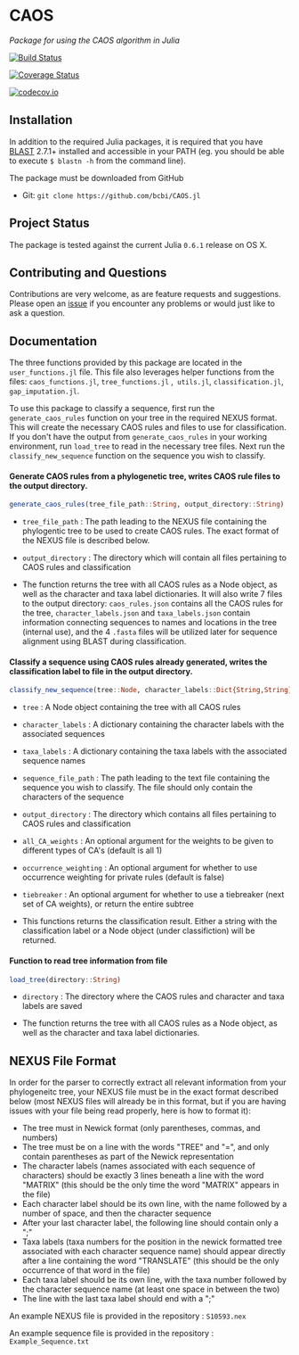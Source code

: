 # CAOS

*Package for using the CAOS algorithm in Julia*

[![Build Status](https://travis-ci.org/paulstey/CAOS.jl.svg?branch=master)](https://travis-ci.org/paulstey/CAOS.jl)

[![Coverage Status](https://coveralls.io/repos/paulstey/CAOS.jl/badge.svg?branch=master&service=github)](https://coveralls.io/github/paulstey/CAOS.jl?branch=master)

[![codecov.io](http://codecov.io/github/paulstey/CAOS.jl/coverage.svg?branch=master)](http://codecov.io/github/paulstey/CAOS.jl?branch=master)

## Installation

In addition to the required Julia packages, it is required that you have [BLAST][blast-url] 2.7.1+ installed and accessible in your PATH (eg. you should be able to execute `$ blastn -h` from the command line).

[blast-url]: https://blast.ncbi.nlm.nih.gov/Blast.cgi?CMD=Web&PAGE_TYPE=BlastDocs&DOC_TYPE=Download

The package must be downloaded from GitHub

* Git: `git clone https://github.com/bcbi/CAOS.jl`

## Project Status

The package is tested against the current Julia `0.6.1` release on OS X.

## Contributing and Questions

Contributions are very welcome, as are feature requests and suggestions. Please open an
[issue][issues-url] if you encounter any problems or would just like to ask a question.

[issues-url]: https://github.com/bcbi/CAOS/issues

## Documentation

The three functions provided by this package are located in the `user_functions.jl` file. This file also leverages helper functions from the files: `caos_functions.jl`, `tree_functions.jl` ,` utils.jl`, `classification.jl`, `gap_imputation.jl`.

To use this package to classify a sequence, first run the `generate_caos_rules` function on your tree in the required NEXUS format. This will create the necessary CAOS rules and files to use for classification. If you don't have the output from `generate_caos_rules` in your working environment, run `load_tree` to read in the necessary tree files. Next run the `classify_new_sequence` function on the sequence you wish to classify.

#### Generate CAOS rules from a phylogenetic tree, writes CAOS rule files to the output directory.
```julia
generate_caos_rules(tree_file_path::String, output_directory::String)
```

* `tree_file_path` : The path leading to the NEXUS file containing the phylogentic tree to be used to create CAOS rules. The exact format of the NEXUS file is described below.

* `output_directory` : The directory which will contain all files pertaining to CAOS rules and classification

* The function returns the tree with all CAOS rules as a Node object, as well as the character and taxa label dictionaries. It will also write 7 files to the output directory: `caos_rules.json` contains all the CAOS rules for the tree, `character_labels.json` and `taxa_labels.json` contain information connecting sequences to names and locations in the tree (internal use), and the 4 `.fasta` files will be utilized later for sequence alignment using BLAST during classification.

#### Classify a sequence using CAOS rules already generated, writes the classification label to file in the output directory.
```julia
classify_new_sequence(tree::Node, character_labels::Dict{String,String}, taxa_labels::Dict{String,String}, sequence_file_path::String, output_directory::String ; all_CA_weights::Dict{Int64,Dict{String,Int64}}=Dict(1=>Dict("sPu"=>1,"sPr"=>1,"cPu"=>1,"cPr"=>1)), occurrence_weighting::Bool=false, tiebreaker::Vector{Dict{String,Int64}}=[Dict{String,Int64}()])
```

* `tree` : A Node object containing the tree with all CAOS rules

* `character_labels` : A dictionary containing the character labels with the associated sequences

* `taxa_labels` : A dictionary containing the taxa labels with the associated sequence names

* `sequence_file_path` : The path leading to the text file containing the sequence you wish to classify. The file should only contain the characters of the sequence

* `output_directory` : The directory which contains all files pertaining to CAOS rules and classification

* `all_CA_weights` : An optional argument for the weights to be given to different types of CA's (default is all 1)

* `occurrence_weighting` : An optional argument for whether to use occurrence weighting for private rules (default is false)

* `tiebreaker` : An optional argument for whether to use a tiebreaker (next set of CA weights), or return the entire subtree

* This functions returns the classification result. Either a string with the classification label or a Node object (under classifiction) will be returned.

#### Function to read tree information from file
```julia
load_tree(directory::String)
```

* `directory` : The directory where the CAOS rules and character and taxa labels are saved

* The function returns the tree with all CAOS rules as a Node object, as well as the character and taxa label dictionaries.

## NEXUS File Format

In order for the parser to correctly extract all relevant information from your phylogeneitc tree, your NEXUS file must be in the exact format described below (most NEXUS files will already be in this format, but if you are having issues with your file being read properly, here is how to format it):

* The tree must in Newick format (only parentheses, commas, and numbers)
* The tree must be on a line with the words "TREE" and "=", and only contain parentheses as part of the Newick representation
* The character labels (names associated with each sequence of characters) should be exactly 3 lines beneath a line with the word "MATRIX" (this should be the only time the word "MATRIX" appears in the file)
* Each character label should be its own line, with the name followed by a number of space, and then the character sequence
* After your last character label, the following line should contain only a ";"
* Taxa labels (taxa numbers for the position in the newick formatted tree associated with each character sequence name) should appear directly after a line containing the word "TRANSLATE" (this should be the only occurrence of that word in the file)
* Each taxa label should be its own line, with the taxa number followed by the character sequence name (at least one space in between the two)
* The line with the last taxa label should end with a ";"

An example NEXUS file is provided in the repository : `S10593.nex`

An example sequence file is provided in the repository : `Example_Sequence.txt`
